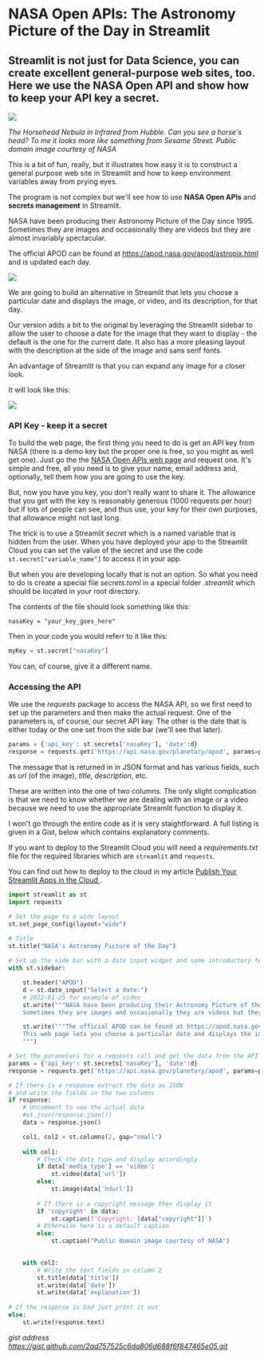 # NASA Open APIs: The Astronomy Picture of the Day in Streamlit

## Streamlit is not just for Data Science, you can create excellent general-purpose web sites, too. Here we use the  NASA Open API and show how to keep your API key a secret.

![](https://github.com/alanjones2/stAPOD/raw/main/images/HorseheadIr_HubbleNachman_2691.jpg)

_The Horsehead Nebula in Infrared from Hubble. Can you see a horse's head? To me it looks more like something from Sesame Street. Public domain image courtesy of NASA_

This is a bit of fun, really, but it illustrates how easy it is to construct a general purpose web site in Streamlit and how to keep environment variables away from prying eyes. 

The program is not complex but we'll see how to use __NASA Open APIs__ and __secrets management__ in Streamlit.

NASA have been producing their Astronomy Picture of the Day since 1995. Sometimes they are images and occasionally they are videos but they are almost invariably spectacular.

The official APOD can be found at https://apod.nasa.gov/apod/astropix.html and is updated each day. 

![](https://github.com/alanjones2/stAPOD/raw/main/images/Screenshot_APOD_2022-08-18_164058.png)

We are going to build an alternative in Streamlit that lets you choose a particular date and displays the image, or video, and its description, for that day.  

Our version adds a bit to the original by leveraging the Streamlit sidebar to allow the user to choose a date for the image that they want to display - the default is the one for the current date. It also has a more pleasing layout with the description at the side of the image and sans serif fonts.

An advantage of Streamlit is that you can expand any image for a closer look.

It will look like this:

![](https://github.com/alanjones2/stAPOD/raw/main/images/ScreenshotstAPOD.png)


### API Key - keep it a secret

To build the web page, the first thing you need to do is get an API key from NASA (there is a demo key but the proper one is free, so you might as well get one). Just go the the [NASA Open APIs web page](https://api.nasa.gov/) and request one. It's simple and free, all you need is to give your name, email address and, optionally, tell them how you are going to use the key.

But, now you have you key, you don't really want to share it. The allowance that you get with the key is reasonably generous (1000 requests per hour) but if lots of people can see, and thus use, your key for their own purposes, that allowance might not last long.

The trick is to use a Streamlit _secret_ which is a named variable that is hidden from the user. When you have deployed your app to the Streamlit Cloud you can set the value of the secret and use the code ``st.secret["variable_name"]`` to access it in your app.

But when you are developing locally that is not an option. So what you need to do is create a special file _secrets.toml_ in a special folder _.streamlit_ which should be located in your root directory.

The contents of the file should look something like this:

````
nasaKey = "your_key_goes_here"
````

Then in your code you would referr to it like this:

```` Python
myKey = st.secret["nasaKey"]
````

You can, of course, give it a different name.

### Accessing the API

We use the _requests_ package to access the NASA API, so we first need to set up the parameters and then make the actual request. One of the parameters is, of course, our secret API key. The other is the date that is either today or the one set from the side bar (we'll see that later).
 
```` Python
params = {'api_key': st.secrets['nasaKey'], 'date':d}
response = requests.get('https://api.nasa.gov/planetary/apod', params=params)

````

The message that is returned in in JSON format and has various fields, such as _url_ (of the image), _title_, _description_, etc.

These are written into the one of two columns. The only slight complication is that we need to know whether we are dealing with an image or a video because we need to use the appropriate Streamlit function to display it.

I won't go through the entire code as it is very staightforward. A full listing is given in a Gist, below which contains explanatory comments.

If you want to deploy to the Streamlit Cloud you will need a  _requirements.txt_ file for the required libraries which are ``streamlit`` and ``requests``.

You can find out how to deploy to the cloud in my article [Publish Your Streamlit Apps in the Cloud
](https://towardsdatascience.com/publish-your-streamlit-apps-in-the-cloud-3ac5a5fe3d51).



```` Python
import streamlit as st
import requests

# Set the page to a wide layout
st.set_page_config(layout="wide")

# Title
st.title("NASA's Astronomy Picture of the Day")
 
# Set up the side bar with a date input widget and some introductory text
with st.sidebar:

    st.header("APOD")
    d = st.date_input("Select a date:")
    # 2022-01-25 for example of video
    st.write("""NASA have been producing their Astronomy Picture of the Day since 1995. 
    Sometimes they are images and occasionally they are videos but they are almost invariably spectacular.""")

    st.write("""The official APOD can be found at https://apod.nasa.gov/apod/astropix.html and is updated each day. 
    This web page lets you choose a particular date and displays the image, and its description, for that day.    
    """)

# Set the parameters for a requests call and get the data from the API
params = {'api_key': st.secrets['nasaKey'], 'date':d}
response = requests.get('https://api.nasa.gov/planetary/apod', params=params)

# If there is a response extract the data as JSON
# and write the fields in the two columns
if response:
    # Uncomment to see the actual data
    #st.json(response.json())
    data = response.json()

    col1, col2 = st.columns(2, gap="small")
    
    with col1:
        # Check the data type and display accordingly
        if data['media_type'] == 'video':
            st.video(data['url'])
        else:
            st.image(data['hdurl'])
        
        # If there is a copyright message then display it
        if 'copyright' in data:
            st.caption(f'Copyright: {data["copyright"]}')
        # Otherwise here is a default caption
        else:
            st.caption("Public domain image courtesy of NASA")
        

    with col2:
        # Write the text fields in column 2
        st.title(data['title'])
        st.write(data['date'])
        st.write(data['explanation'])
        
# If the response is bad just print it out
else:
    st.write(response.text)

````

_gist address https://gist.github.com/2ad757525c6da806d688f6f847465e05.git_